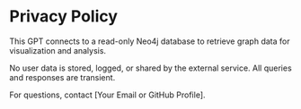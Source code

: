 # Privacy Policy

This GPT connects to a read-only Neo4j database to retrieve graph data for visualization and analysis. 

No user data is stored, logged, or shared by the external service. All queries and responses are transient.

For questions, contact [Your Email or GitHub Profile].
